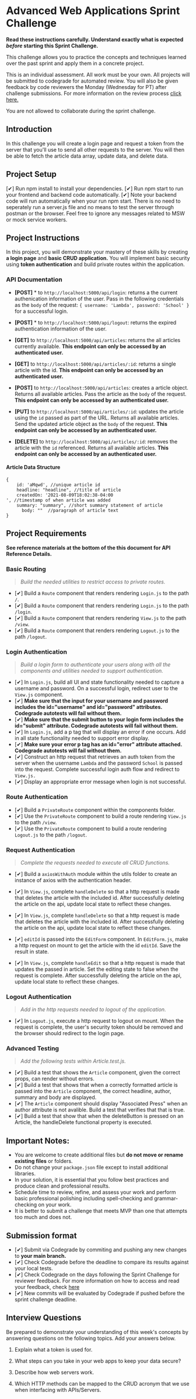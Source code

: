 # Advanced Web Applications Sprint Challenge

**Read these instructions carefully. Understand exactly what is expected _before_ starting this Sprint Challenge.**

This challenge allows you to practice the concepts and techniques learned over the past sprint and apply them in a concrete project.

This is an individual assessment. All work must be your own. All projects will be submitted to codegrade for automated review. You will also be given feedback by code reviewers the Monday (Wednesday for PT) after challenge submissions. For more information on the review process [click here.](https://www.notion.so/lambdaschool/How-to-View-Feedback-in-CodeGrade-c5147cee220c4044a25de28bcb6bb54a)

You are not allowed to collaborate during the sprint challenge.

## Introduction

In this challenge you will create a login page and request a token from the server that you'll use to send all other requests to the server. You will then be able to fetch the article data array, update data, and delete data.

## Project Setup
[✔] Run npm install to install your dependencies.
[✔]  Run npm start to run your frontend and backend code automatically.
[✔]  Note your backend code will run automatically when your run npm start. There is no need to seperately run a server.js file and no means to test the server through postman or the browser. Feel free to ignore any messages related to MSW or mock service workers.

## Project Instructions
In this project, you will demonstrate your mastery of these skills by creating **a login page** and **basic CRUD application.** You will implement basic security using **token authentication** and build private routes within the application.

### API Documentation
* **[POST]** * to `http://localhost:5000/api/login`: returns a the current authenication information of the user. Pass in the following credentials as the `body` of the request: `{ username: 'Lambda', password: 'School' }` for a successful login.

* **[POST]** * to `http://localhost:5000/api/logout`: returns the expired authentication information of the user.

* **[GET]** to `http://localhost:5000/api/articles`: returns the all articles currently available. **This endpoint can only be accessed by an authenticated user.**

* **[GET]** to `http://localhost:5000/api/articles/:id`: returns a single article with the id. **This endpoint can only be accessed by an authenticated user.**

* **[POST]** to `http://localhost:5000/api/articles`: creates a article object. Returns all available articles. Pass the article as the `body` of the request. **This endpoint can only be accessed by an authenticated user.**

* **[PUT]** to `http://localhost:5000/api/articles/:id`: updates the article using the `id` passed as part of the URL. Returns all available articles. Send the updated article object as the `body` of the request. **This endpoint can only be accessed by an authenticated user.**

* **[DELETE]** to `http://localhost:5000/api/articles/:id`: removes the article with the `id` referenced. Returns all available articles. **This endpoint can only be accessed by an authenticated user.**

#### Article Data Structure
```
{
    id: 'aMqwd', //unique article id
    headline: "headline", //title of article
    createdOn: '2021-08-09T18:02:38-04:00 
', //timestamp of when article was added
    summary: "summary", //short summary statement of article
      body: ""  //paragraph of article text
}
```

## Project Requirements

**See reference materials at the bottom of the this document for API Reference Details.**

### Basic Routing
> *Build the needed utilities to restrict access to private routes.*
* [✔] Build a `Route` component that renders rendering `Login.js` to the path `/`.
* [✔] Build a `Route` component that renders rendering `Login.js` to the path `/login`.
* [✔] Build a `Route` component that renders rendering `View.js` to the path `/view`.
* [✔] Build a `Route` component that renders rendering `Logout.js` to the path `/logout`.

### Login Authentication
> *Build a login form to authenticate your users along with all the components and utilities needed to support authentication.*

* [✔] In `Login.js`, build all UI and state functionality needed to capture a username and password. On a successful login, redirect user to the `View.js` component.
* [✔] **Make sure that the input for your username and password includes the id="username" and id="password" attributes. Codegrade autotests will fail without them.**
* [✔] **Make sure that the submit button to your login form includes the id="submit" attribute.  Codegrade autotests will fail without them.**
* [✔] In `Login.js`, add a p tag that will display an error if one occurs. Add in all state functionality needed to support error display.
* [✔] **Make sure your error p tag has an id="error" attribute attached. Codegrade autotests will fail without them.**
* [✔] Construct an http request that retrieves an auth token from the server when the username `Lambda` and the password `School` is passed into the request. Complete successful login auth flow and redirect to `View.js.`
* [✔] Display an appropriate error message when login is not successful.

### Route Authentication
* [✔] Build a `PrivateRoute` component within the components folder.
* [✔] Use the `PrivateRoute` component to build a route rendering `View.js` to the path `/view`.
* [✔] Use the `PrivateRoute` component to build a route rendering `Logout.js` to the path `/logout`.

### Request Authentication
> *Complete the requests needed to execute all CRUD functions.*
* [✔] Build a `axiosWithAuth` module within the utils folder to create an instance of axios with the authentication header.

* [✔] In `View.js`, complete `handleDelete` so that a http request is made that deletes the article with the included id. After successfully deleting the article on the api, update local state to reflect these changes.

* [✔] In `View.js`, complete `handleDelete` so that a http request is made that deletes the article with the included id. After successfully deleting the article on the api, update local state to reflect these changes.

* [✔] `editId` is passed into the `EditForm` component. In `EditForm.js`, make a http request on mount to get the article with the id `editId`. Save the result in state.

* [✔] In `View.js`, complete `handleEdit` so that a http request is made that updates the passed in article. Set the editing state to false when the request is complete. After successfully deleting the article on the api, update local state to reflect these changes.


### Logout Authentication
> *Add in the http requests needed to logout of the application.*

* [✔] In `Logout.js`, execute a http request to logout on mount. When the request is complete, the user's security token should be removed and the browser should redirect to the login page.

### Advanced Testing
> *Add the following tests within Article.test.js.*
* [✔] Build a test that shows the `Article` component, given the correct props, can render without errors.
* [✔] Build a test that shows that when a correctly formatted article is passed into the `Article` component, the correct headline, author, summary and body are displayed.
* [✔] The `Article` component should display "Associated Press" when an author attribute is not avalible. Build a test that verifies that that is true.
* [✔] Build a test that show that when the deleteButton is pressed on an Article, the handleDelete functional property is executed.

## Important Notes:
* You are welcome to create additional files but **do not move or rename existing files** or folders.
* Do not change your `package.json` file except to install additional libraries.
* In your solution, it is essential that you follow best practices and produce clean and professional results.
* Schedule time to review, refine, and assess your work and perform basic professional polishing including spell-checking and grammar-checking on your work.
* It is better to submit a challenge that meets MVP than one that attempts too much and does not.

## Submission format
* [✔] Submit via Codegrade by commiting and pushing any new changes to **your main branch.**
* [✔] Check Codegrade before the deadline to compare its results against your local tests.
* [✔] Check Codegrade on the days following the Sprint Challenge for reviewer feedback. For more information on how to access and read your feedback, check [here](https://www.notion.so/lambdaschool/How-to-View-Feedback-in-CodeGrade-c5147cee220c4044a25de28bcb6bb54a)
* [✔] New commits will be evaluated by Codegrade if pushed before the sprint challenge deadline.

## Interview Questions

Be prepared to demonstrate your understanding of this week's concepts by answering questions on the following topics. Add your answers below.

1. Explain what a token is used for.

2. What steps can you take in your web apps to keep your data secure?

3. Describe how web servers work.

4. Which HTTP methods can be mapped to the CRUD acronym that we use when interfacing with APIs/Servers.
